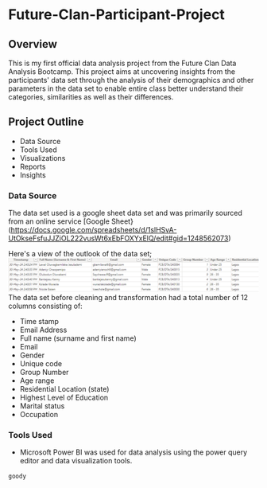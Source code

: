 # Future-Clan-Participant-Project
## Overview
This is my first official data analysis project from the Future Clan Data Analysis Bootcamp. This project aims at uncovering insights from the participants' data set through the analysis of their demographics and other parameters in the data set to enable entire class better understand their categories, similarities as well as their differences.

## Project Outline
- Data Source
- Tools Used
- Visualizations
- Reports
- Insights

### Data Source
 The data set used is a google sheet data set and was primarily sourced from an online service [Google Sheet} (https://docs.google.com/spreadsheets/d/1slHSvA-UtOkseFsfuJJZiOL222vusWt6xEbFOXYxElQ/edit#gid=1248562073)

Here's a view of the outlook of the data set;
![](data.png)
The data set before cleaning and transformation had a total number of 12 columns consisting of:
- Time stamp
- Email Address
- Full name (surname and first name)
- Email
- Gender
- Unique code
- Group Number
- Age range
- Residential Location (state)
- Highest Level of Education
- Marital status
- Occupation
 

### Tools Used
- Microsoft Power BI was used for data analysis using the power query editor and data visualization tools.




```
goody
